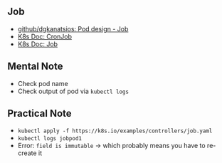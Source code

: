 ## Job
- [github/dgkanatsios: Pod design - Job](https://github.com/dgkanatsios/CKAD-exercises/blob/master/c.pod_design.md)
- [K8s Doc: CronJob](https://kubernetes.io/docs/tasks/job/automated-tasks-with-cron-jobs/)
- [K8s Doc: Job](https://kubernetes.io/docs/concepts/workloads/controllers/jobs-run-to-completion/)

## Mental Note
- Check pod name
- Check output of pod via `kubectl logs`

## Practical Note
- `kubectl apply -f https://k8s.io/examples/controllers/job.yaml`
- `kubectl logs jobpod1`
- Error: `field is immutable` -> which probably means you have to re-create it
